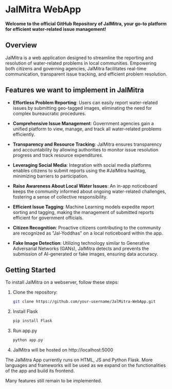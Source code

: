 # JalMitra WebApp

**Welcome to the official GitHub Repository of JalMitra, your go-to platform for efficient water-related issue management!**

## Overview

JalMitra is a web application designed to streamline the reporting and resolution of water-related problems in local communities. Empowering both citizens and governing agencies, JalMitra facilitates real-time communication, transparent issue tracking, and efficient problem resolution.

## Features we want to implement in JalMitra

- **Effortless Problem Reporting**: Users can easily report water-related issues by submitting geo-tagged images, eliminating the need for complex bureaucratic procedures.

- **Comprehensive Issue Management**: Government agencies gain a unified platform to view, manage, and track all water-related problems efficiently.

- **Transparency and Resource Tracking**: JalMitra ensures transparency and accountability by allowing authorities to monitor issue resolution progress and track resource expenditures.

- **Leveraging Social Media**: Integration with social media platforms enables citizens to submit reports using the #JalMitra hashtag, minimizing barriers to participation.

- **Raise Awareness About Local Water Issues**: An in-app noticeboard keeps the community informed about ongoing water-related challenges, fostering a sense of collective responsibility.

- **Efficient Issue Tagging**: Machine Learning models expedite report sorting and tagging, making the management of submitted reports efficient for government officials.

- **Citizen Recognition**: Proactive citizens contributing to the community are recognized as "Jal-Yoddhas" on a local noticeboard within the app.

- **Fake Image Detection**: Utilizing technology similar to Generative Adversarial Networks (GANs), JalMitra detects and prevents the submission of AI-generated or fake images, ensuring data accuracy.

## Getting Started

To install JalMitra on a webserver, follow these steps:
1. Clone the repository:
   ```bash
   git clone https://github.com/your-username/JalMitra-WebApp.git
2. Install Flask
   ```python
   pip install Flask
3. Run app.py
   ```python
   python app.py
4. JalMitra will be hosted on http://localhost:5000

The JalMitra App currently runs on HTML, JS and Python Flask. More languages and frameworks will be used as we expand on the functionalities of the app and build its frontend.

Many features still remain to be implemented.

